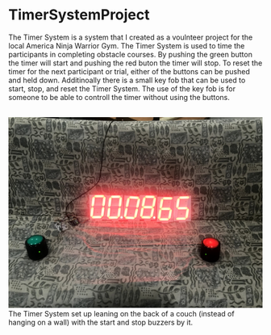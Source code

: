 # TimerSystemProject

The Timer System is a system that I created as a voulnteer project for the local America Ninja Warrior Gym. The Timer System is used to time the participants in completing obstacle courses. By pushing the green button the timer will start and pushing the red buton the timer will stop. To reset the timer for the next participant or trial, either of the buttons can be pushed and held down. Additinoally there is a small key fob that can be used to start, stop, and reset the Timer System. The use of the key fob is for someone to be able to controll the timer without using the buttons. <br />
<br />

![Timer System with the start and stop buzzers](https://github.com/zgreenberg02/TimerSystemProject/blob/master/Images/TimerSystem.jpg?raw=true)
The Timer System set up leaning on the back of a couch (instead of hanging on a wall) with the start and stop buzzers by it.
